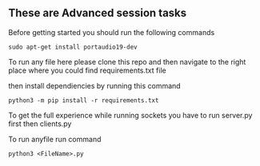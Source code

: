 ## These are Advanced session tasks

Before getting started you should run the following commands
```
sudo apt-get install portaudio19-dev
```

To run any file here please clone this repo and then navigate to the right place where you could find requirements.txt file 

then install dependiencies by running this command 
```
python3 -m pip install -r requirements.txt
```

To get the full experience while running sockets you have to run server.py first then clients.py

To run anyfile run command 
```
python3 <FileName>.py
```

